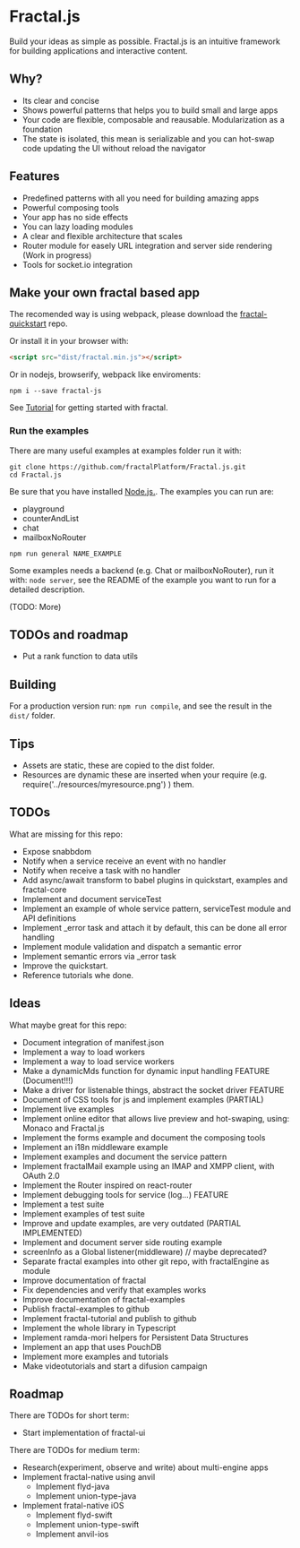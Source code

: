 # Fractal.js

Build your ideas as simple as possible. Fractal.js is an intuitive framework for building applications and interactive content.

## Why?

- Its clear and concise
- Shows powerful patterns that helps you to build small and large apps
- Your code are flexible, composable and reausable. Modularization as a foundation
- The state is isolated, this mean is serializable and you can hot-swap code updating the UI without reload the navigator

## Features

- Predefined patterns with all you need for building amazing apps
- Powerful composing tools
- Your app has no side effects
- You can lazy loading modules
- A clear and flexible architecture that scales
- Router module for easely URL integration and server side rendering (Work in progress)
- Tools for socket.io integration

## Make your own fractal based app

The recomended way is using webpack, please download the [fractal-quickstart](https://github.com/fractalPlatform/Fractal.js-quickstart) repo.

Or install it in your browser with:

```html
<script src="dist/fractal.min.js"></script>
```

Or in nodejs, browserify, webpack like enviroments:

```
npm i --save fractal-js
```

See [Tutorial](https://github.com/fractalPlatform/Fractal.js/blob/master/TUTORIAL.md) for getting started with fractal.

### Run the examples

There are many useful examples at examples folder run it with:

```
git clone https://github.com/fractalPlatform/Fractal.js.git
cd Fractal.js
```

Be sure that you have installed [Node.js.](https://nodejs.org/en/). The examples you can run are:

- playground
- counterAndList
- chat
- mailboxNoRouter

```
npm run general NAME_EXAMPLE
```

Some examples needs a backend (e.g. Chat or mailboxNoRouter), run it with: `node server`, see the README of the example you want to run for a detailed description.


(TODO: More)

## TODOs and roadmap

- Put a rank function to data utils

## Building

For a production version run: `npm run compile`, and see the result in the `dist/` folder.

## Tips

- Assets are static, these are copied to the dist folder.
- Resources are dynamic these are inserted when your require (e.g. require('../resources/myresource.png') ) them.

## TODOs

What are missing for this repo:

- Expose snabbdom
- Notify when a service receive an event with no handler
- Notify when receive a task with no handler
- Add async/await transform to babel plugins in quickstart, examples and fractal-core
- Implement and document serviceTest
- Implement an example of whole service pattern, serviceTest module and API definitions
- Implement _error task and attach it by default, this can be done all error handling
- Implement module validation and dispatch a semantic error
- Implement semantic errors via _error task
- Improve the quickstart.
- Reference tutorials whe done.

## Ideas

What maybe great for this repo:

- Document integration of manifest.json
- Implement a way to load workers
- Implement a way to load service workers
- Make a dynamicMds function for dynamic input handling FEATURE (Document!!!)
- Make a driver for listenable things, abstract the socket driver FEATURE
- Document of CSS tools for js and implement examples (PARTIAL)
- Implement live examples
- Implement online editor that allows live preview and hot-swaping, using: Monaco and Fractal.js
- Implement the forms example and document the composing tools
- Implement an i18n middleware example
- Implement examples and document the service pattern
- Implement fractalMail example using an IMAP and XMPP client, with OAuth 2.0
- Implement the Router inspired on react-router
- Implement debugging tools for service (log...) FEATURE
- Implement a test suite
- Implement examples of test suite
- Improve and update examples, are very outdated (PARTIAL IMPLEMENTED)
- Implement and document server side routing example
- screenInfo as a Global listener(middleware) // maybe deprecated?
- Separate fractal examples into other git repo, with fractalEngine as module
- Improve documentation of fractal
- Fix dependencies and verify that examples works
- Improve documentation of fractal-examples
- Publish fractal-examples to github
- Implement fractal-tutorial and publish to github
- Implement the whole library in Typescript
- Implement ramda-mori helpers for Persistent Data Structures
- Implement an app that uses PouchDB
- Implement more examples and tutorials
- Make videotutorials and start a difusion campaign

## Roadmap

There are TODOs for short term:

- Start implementation of fractal-ui

There are TODOs for medium term:

- Research(experiment, observe and write) about multi-engine apps
- Implement fractal-native using anvil
  - Implement flyd-java
  - Implement union-type-java
- Implement fratal-native iOS
  - Implement flyd-swift
  - Implement union-type-swift
  - Implement anvil-ios
